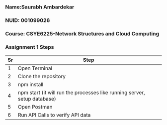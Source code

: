 ### Name:Saurabh Ambardekar
### NUID: 001099026
### Course: CSYE6225-Network Structures and Cloud Computing

### Assignment 1 Steps

Sr | Step
------------- | -------------
1  | Open Terminal
2 | Clone the repository
3 | npm install
4 | npm start (it will run the processes like running server, setup database)
5 | Open Postman
6 | Run API Calls to verify API data